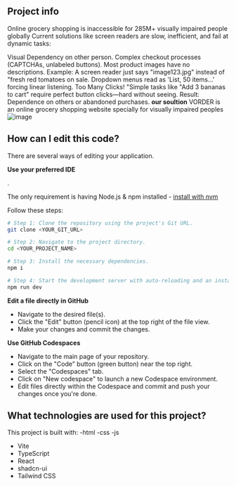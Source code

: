 ## Project info
Online grocery shopping is inaccessible for 285M+ visually impaired people globally 
Current solutions like screen readers are slow, inefficient, and fail at dynamic tasks:

Visual Dependency on other person.
     Complex checkout processes (CAPTCHAs, unlabeled buttons).
Most product images have no descriptions. Example: A screen reader just says 
    "image123.jpg" instead of "fresh red tomatoes on sale.
Dropdown menus read as 'List, 50 items...' forcing linear listening.
Too Many Clicks! 
     "Simple tasks like "Add 3 bananas to cart" require perfect button clicks—hard without seeing.
Result: Dependence on others or abandoned purchases.
**our soultion**
VORDER is an online grocery shopping website specially for visually impaired peoples
![image](https://github.com/user-attachments/assets/f8928cbb-7ba0-4316-95fc-059eadf4bd6f)
## How can I edit this code?

There are several ways of editing your application.


**Use your preferred IDE**

.

The only requirement is having Node.js & npm installed - [install with nvm](https://github.com/nvm-sh/nvm#installing-and-updating)

Follow these steps:

```sh
# Step 1: Clone the repository using the project's Git URL.
git clone <YOUR_GIT_URL>

# Step 2: Navigate to the project directory.
cd <YOUR_PROJECT_NAME>

# Step 3: Install the necessary dependencies.
npm i

# Step 4: Start the development server with auto-reloading and an instant preview.
npm run dev
```

**Edit a file directly in GitHub**

- Navigate to the desired file(s).
- Click the "Edit" button (pencil icon) at the top right of the file view.
- Make your changes and commit the changes.

**Use GitHub Codespaces**

- Navigate to the main page of your repository.
- Click on the "Code" button (green button) near the top right.
- Select the "Codespaces" tab.
- Click on "New codespace" to launch a new Codespace environment.
- Edit files directly within the Codespace and commit and push your changes once you're done.

## What technologies are used for this project?

This project is built with:
-html
-css
-js
- Vite
- TypeScript
- React
- shadcn-ui
- Tailwind CSS



